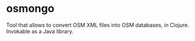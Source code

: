osmongo
=======

Tool that allows to convert OSM XML files into OSM databases, in Clojure. Invokable as a Java library.
